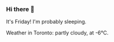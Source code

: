 ### Hi there :wave:

It's Friday! I'm probably sleeping.

Weather in Toronto: partly cloudy, at -6°C.
